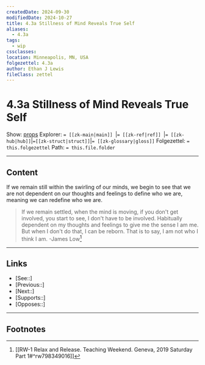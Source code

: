 ```yaml
---
createdDate: 2024-09-30
modifiedDate: 2024-10-27
title: 4.3a Stillness of Mind Reveals True Self
aliases:
  - 4.3a
tags:
  - wip
cssclasses: 
location: Minneapolis, MN, USA
folgezettel: 4.3a
author: Ethan J Lewis
fileClass: zettel
---
```


# 4.3a Stillness of Mind Reveals True Self

Show: [props](obsidian://adv-uri?vault=ejl-zk&commandid=properties%3Aopen-local)
Explorer: `= [[zk-main|main]] `|`= [[zk-ref|ref]] `|`= [[zk-hub|hub]]`|`=[[zk-struct|struct]]`|`= [[zk-glossary|gloss]]`
Folgezettel: `= this.folgezettel` 
Path: `= this.file.folder`
- - -

## Content

If we remain still within the swirling of our minds, we begin to see that we are not dependent on our thoughts and feelings to define who we are, meaning we can redefine who we are.

> If we remain settled, when the mind is moving, if you don't get involved, you start to see, I don't have to be involved. Habitually dependent on my thoughts and feelings to give me the sense I am me. But when I don't do that, I can be reborn. That is to say, I am not who I think I am.
> -James Low[^1]
- - -

## Links

- [See::]
- [Previous::]
- [Next::]
- [Supports::]
- [Opposes::]
- - -

## Footnotes

[^1]: [[RW-1 Relax and Release. Teaching Weekend. Geneva, 2019 Saturday Part 1#^rw798349016]]